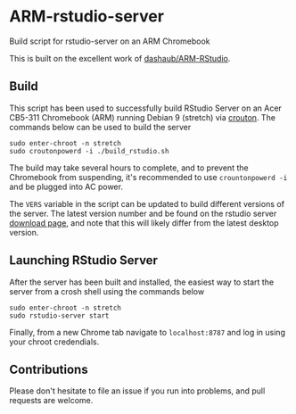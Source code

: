 # ARM-rstudio-server
Build script for rstudio-server on an ARM Chromebook

This is built on the excellent work of [dashaub/ARM-RStudio](https://github.com/dashaub/ARM-RStudio).

## Build
This script has been used to successfully build RStudio Server on an Acer CB5-311 Chromebook (ARM) running Debian 9 (stretch) via [crouton](https://github.com/dnschneid/crouton).  The commands below can be used to build the server
```
sudo enter-chroot -n stretch
sudo croutonpowerd -i ./build_rstudio.sh
```
The build may take several hours to complete, and to prevent the Chromebook from suspending, it's recommended to use `crountonpowerd -i` and be plugged into AC power.

The `VERS` variable in the script can be updated to build different versions of the server.  The latest version number and be found on the rstudio server [download page](https://www.rstudio.com/products/rstudio/download-server/), and note that this will likely differ from the latest desktop version.

## Launching RStudio Server
After the server has been built and installed, the easiest way to start the server from a crosh shell using the commands below
```
sudo enter-chroot -n stretch
sudo rstudio-server start
```
Finally, from a new Chrome tab navigate to `localhost:8787` and log in using your chroot credendials.

## Contributions
Please don't hesitate to file an issue if you run into problems, and pull requests are welcome.
